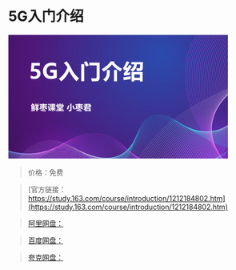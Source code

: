 # 5G入门介绍

![img](../../../assets/study163/free/273c2ae618bc4b0e8da70a44a5896b90.png)

> 价格：免费

> [官方链接：https://study.163.com/course/introduction/1212184802.htm](https://study.163.com/course/introduction/1212184802.htm)

> [阿里网盘：]()

> [百度网盘：]()

> [夸克网盘：]()
